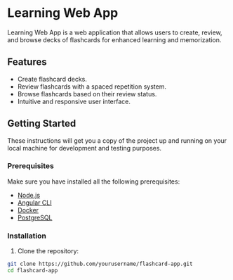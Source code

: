 # Learning Web App

Learning Web App is a web application that allows users to create, review, and browse decks of flashcards for enhanced learning and memorization.

## Features

- Create flashcard decks.
- Review flashcards with a spaced repetition system.
- Browse flashcards based on their review status.
- Intuitive and responsive user interface.

## Getting Started

These instructions will get you a copy of the project up and running on your local machine for development and testing purposes.

### Prerequisites

Make sure you have installed all the following prerequisites:

- [Node.js](https://nodejs.org/)
- [Angular CLI](https://angular.io/cli)
- [Docker](https://www.docker.com/products/docker-desktop)
- [PostgreSQL](https://www.postgresql.org/download/)

### Installation

1. Clone the repository:

```bash
git clone https://github.com/yourusername/flashcard-app.git
cd flashcard-app

